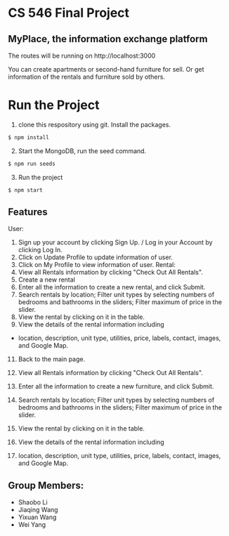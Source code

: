 # CS 546 Final Project
## MyPlace, the information exchange platform



The routes will be running on http://localhost:3000

You can create apartments or second-hand furniture for sell. Or get information of the rentals and furniture sold by others.

# Run the Project
1. clone this respository using git. Install the packages.
```sh
$ npm install
```

2. Start the MongoDB, run the seed command.
```sh
$ npm run seeds
```

3. Run the project
```sh
$ npm start
```

## Features
User:
1. Sign up your account by clicking Sign Up. / Log in your Account by clicking Log In.
2. Click on Update Profile to update information of user.
3. Click on My Profile to view information of user.
Rental:
5. View all Rentals information by clicking "Check Out All Rentals".
6. Create a new rental
7. Enter all the information to create a new rental, and click Submit.
8. Search rentals by location; Filter unit types by selecting numbers of bedrooms and bathrooms in the sliders; Filter maximum of price in the slider.
9. View the rental by clicking on it in the table.
10. View the details of the rental information including
 - location, description, unit type, utilities, price, labels, contact, images, and Google Map.
11. Back to the main page.
12. View all Rentals information by clicking "Check Out All Rentals".

11. Enter all the information to create a new furniture, and click Submit.
12. Search rentals by location; Filter unit types by selecting numbers of bedrooms and bathrooms in the sliders; Filter maximum of price in the slider.
13. View the rental by clicking on it in the table.
14. View the details of the rental information including
15. location, description, unit type, utilities, price, labels, contact, images, and Google Map.

## Group Members:
- Shaobo Li
- Jiaqing Wang
- Yixuan Wang
- Wei Yang



